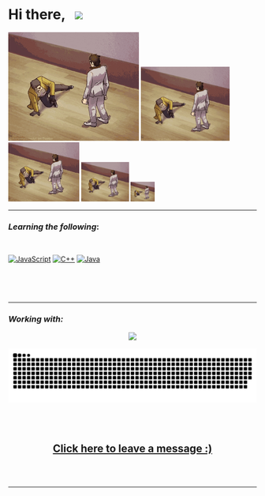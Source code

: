 # Hi there, &nbsp; <img src="https://media.giphy.com/media/hvRJCLFzcasrR4ia7z/giphy.gif" width="3%" /> 
<p align="left">
  <kbd><img height="220" alt="breaking dancing, flares for days" src="./assets/letsgo.gif" hspace="0" /></kbd>
  <kbd><img height="150" alt="breaking dancing, flares for days" src="./assets/letsgo.gif" hspace="0" /></kbd>
  <kbd><img height="120" alt="breaking dancing, flares for days" src="./assets/letsgo.gif" hspace="0" /></kbd>
  <kbd><img height="80" alt="breaking dancing, flares for days" src="./assets/letsgo.gif" hspace="0" /></kbd>
  <kbd><img height="40" alt="breaking dancing, flares for days" src="./assets/letsgo.gif" hspace="0" /></kbd>
</p>

---

### ***Learning the following***:
</br>

[![JavaScript](https://img.shields.io/badge/JavaScript-black?logo=javascript&logoColor=yellow)](https://www.javascript.com/)
[![C++](https://img.shields.io/badge/C++-00599C?logo=c%2B%2B&logoColor=white)](https://en.wikipedia.org/wiki/C%2B%2B) 
[![Java](https://img.shields.io/badge/Java-orange?logo=java&logoColor=blue)](https://en.wikipedia.org/wiki/Java_(programming_language)) 

</br> </br> </br>

---

### ***Working with:***
  
<p align="center">  
  <a href="https://skillicons.dev">
    <img src="https://skillicons.dev/icons?i=html,css,js,git,instagram,markdown,vscode,github,figma" />
  </a>
</p>


![Snake animation](https://github.com/thaisramos13/thaisramos13/raw/main/github-contribution-grid-snake.svg)

</br>
</br>

<div align="center">
  
## <a href="https://github.com/yozidst/yozidst/issues">Click here to leave a message :)</a>
</div>

</br> </br>

---
